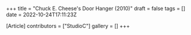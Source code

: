 +++
title = "Chuck E. Cheese's Door Hanger (2010)"
draft = false
tags = []
date = 2022-10-24T17:11:23Z

[Article]
contributors = ["StudioC"]
gallery = []
+++
